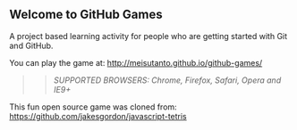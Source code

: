 ## Welcome to GitHub Games

A project based learning activity for people who are getting started with Git and GitHub.

You can play the game at: http://meisutanto.github.io/github-games/

>> _*SUPPORTED BROWSERS*: Chrome, Firefox, Safari, Opera and IE9+_

This fun open source game was cloned from: https://github.com/jakesgordon/javascript-tetris
